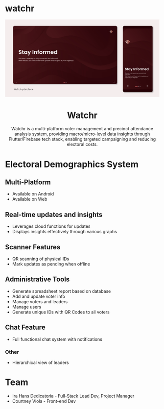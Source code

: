 # watchr


<div align="center">
  <img width="1000" src="./watchr.png"/>
</div>
<h1 align="center">Watchr</h1>
<p align="center">Watchr is a multi-platform voter management and precinct attendance analysis system, providing macro/micro-level data insights through Flutter/Firebase tech stack, enabling targeted campaigning and reducing electoral costs.</p>
<div align="center">
</div>

# Electoral Demographics System

## Multi-Platform
- Available on Android
- Available on Web

## Real-time updates and insights
- Leverages cloud functions for updates
- Displays insights effectively through various graphs

## Scanner Features
- QR scanning of physical IDs
- Mark updates as pending when offline

## Administrative Tools
- Generate spreadsheet report based on database
- Add and update voter info
- Manage voters and leaders
- Manage users
- Generate unique IDs with QR Codes to all voters

## Chat Feature
- Full functional chat system with notifications

### Other
- Hierarchical view of leaders

# Team

- Ira Hans Dedicatoria - Full-Stack Lead Dev, Project Manager
- Courtney Viola - Front-end Dev
